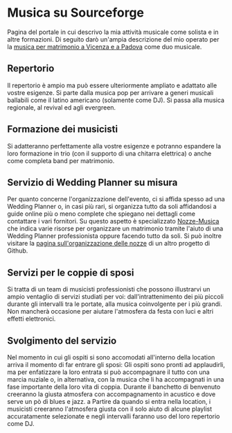 # Musica su Sourceforge
Pagina del portale in cui descrivo la mia attività musicale come solista e in altre formazioni. Di seguito darò un'ampia descrizione del mio operato per la <A HREF=https://sourceforge.net/u/andresfilo/wiki/>musica per matrimonio a Vicenza e a Padova</A> come duo musicale.
## Repertorio
Il repertorio è ampio ma può essere ulteriormente ampliato e adattato alle vostre esigenze. Si parte dalla musica pop per arrivare a generi musicali ballabili come il latino americano (solamente come DJ). Si passa alla musica regionale, al revival ed agli evergreen.
## Formazione dei musicisti
Si adatteranno perfettamente alla vostre esigenze e potranno espandere la loro formazione in trio (con il supporto di una chitarra elettrica) o anche come completa band per matrimonio.
## Servizio di Wedding Planner su misura
Per quanto concerne l'organizzazione dell'evento, ci si affida spesso ad una Wedding Planner o, in casi più rari, si organizza tutto da soli affidandosi a guide online più o meno complete che spiegano nei dettagli come contattare i vari fornitori. Su questo aspetto è specializzato <A HREF=http://www.imdb.com/user/ur4315430/>Nozze-Musica</A> che indica varie risorse per organizzare un matrimonio tramite l'aiuto di una Wedding Planner professionista oppure facendo tutto da soli. Si può inoltre visitare la <A HREF=/tutto-sulle-nozze/organizzazione-matrimonio>pagina sull'organizzazione delle nozze</A> di un altro progetto di Github.
## Servizi per le coppie di sposi
Si tratta di un team di musicisti professionisti che possono illustrarvi un ampio ventaglio di servizi studiati per voi: dall'intrattenimento dei più piccoli durante gli intervalli tra le portate, alla musica coinvolgente per i più grandi. Non mancherà occasione per aiutare l'atmosfera da festa con luci e altri effetti elettronici.
## Svolgimento del servizio
Nel momento in cui gli ospiti si sono accomodati all'interno della location arriva il momento di far entrare gli sposi: Gli ospiti sono pronti ad applaudirli, ma per enfatizzare la loro entrata si può accompagnare il tutto con una marcia nuziale o, in alternativa, con la musica che li ha accompagnati in una fase importante della loro vita di coppia.
Durante il banchetto di benvenuto creeranno la giusta atmosfera con accompagnamento in acustico e dove serve un pò di blues e jazz. a Partire da quando si entra nella location, i musicisti creeranno l'atmosfera giusta con il solo aiuto di alcune playlist accuratamente selezionate e negli intervalli faranno uso del loro repertorio come DJ.
